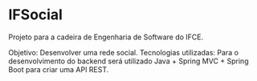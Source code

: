 # IFSocial

Projeto para a cadeira de Engenharia de Software do IFCE.

Objetivo: Desenvolver uma rede social.
Tecnologias utilizadas: Para o desenvolvimento do backend será utilizado Java + Spring MVC + Spring Boot para criar uma API REST.